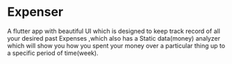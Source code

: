 # Expenser

A flutter app with beautiful UI which is designed to keep track record of all your desired past Expenses ,which also has a Static data(money) analyzer which will show you how you spent your money over a particular thing up to a specific period of time(week).

